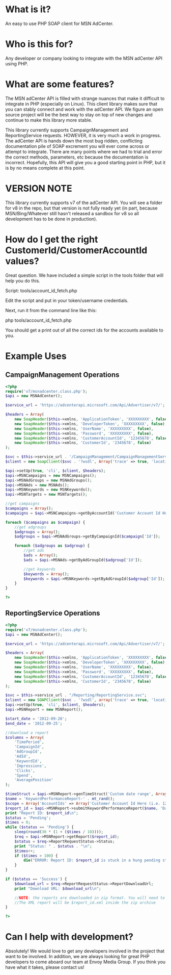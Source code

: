 What is it?
===========

An easy to use PHP SOAP client for MSN AdCenter.

Who is this for?
================

Any developer or company looking to integrate with the MSN adCenter API using PHP.

What are some features?
=======================

The MSN adCenter API is filled with strange nuances that make it difficult to integrate in PHP (especially on Linux). This client library makes sure that you can stably connect and work with the adCenter API. We figure an open source project will be the best way to stay on top of new changes and continue to make this library more stable.

This library currently supports CampaignManagement and ReportingService requests. HOWEVER, it is very much a work in progress. The adCenter API is hands down the most bug ridden, conflicting documentation pile of SOAP excrement you will ever come across or attempt to integrate. There are many points where we had to trial and error the correct methods, parameters, etc because the documentation is incorrect. Hopefully, this API will give you a good starting point in PHP, but it is by no means complete at this point.

VERSION NOTE
============

This library currently supports v7 of the adCenter API. You will see a folder for v8 in the repo, but that version is not fully ready yet (in part, because MSN/Bing/Whatever still hasn't released a sandbox for v8 so all development has to be done in production).

How do I get the right CustomerId/CustomerAccountId values?
===========================================================

Great question. We have included a simple script in the tools folder that will help you do this.

Script: tools/account_id_fetch.php

Edit the script and put in your token/username credentials.

Next, run it from the command line like this:

php tools/account_id_fetch.php

You should get a print out of all the correct ids for the accounts available to you.

Example Uses
============

CampaignManagement Operations
-----------------------------

```php
<?php
require('v7/msnadcenter.class.php');
$api = new MSNAdCenter();

$service_url = 'https://adcenterapi.microsoft.com/Api/Advertiser/v7/';

$headers = Array(
    new SoapHeader($this->xmlns, 'ApplicationToken', 'XXXXXXXXX', false),
    new SoapHeader($this->xmlns, 'DeveloperToken', 'XXXXXXXXX', false), //set this to whatever you set ApplicationToken to
    new SoapHeader($this->xmlns, 'UserName', 'XXXXXXXXX', false),
    new SoapHeader($this->xmlns, 'Password', 'XXXXXXXXX', false),
    new SoapHeader($this->xmlns, 'CustomerAccountId', '12345678', false),
    new SoapHeader($this->xmlns, 'CustomerId', '2345678', false)
);

$svc = $this->service_url . '/CampaignManagement/CampaignManagementService.svc';
$client = new SoapClient($svc . '?wsdl', Array('trace' => true, 'location' => $svc));

$api->setUp(true, 'cli', $client, $headers);
$api->MSNCampaigns = new MSNCampaigns();
$api->MSNAdGroups = new MSNAdGroups();
$api->MSNAds = new MSNAds();
$api->MSNKeywords = new MSNKeywords();
$api->MSNTargets = new MSNTargets();

//get campaigns
$campaigns = Array();
$campaigns = $api->MSNCampaigns->getByAccountId('Customer Account Id Here (i.e. 12345678)');

foreach ($campaigns as $campaign) {
    //get adgroups
    $adgroups = Array();
    $adgroups = $api->MSNAdGroups->getByCampaignId($campaign['Id']);

    foreach ($adgroups as $adgroup) {
        //get ads
        $ads = Array();
        $ads = $api->MSNAds->getByAdGroupId($adgroup['Id']);

        //get keywords
        $keywords = Array();
        $keywords = $api->MSNKeywords->getByAdGroupId($adgroup['Id']);
    }
}

?>
```

ReportingService Operations
-----------------------------

```php
<?php
require('v7/msnadcenter.class.php');
$api = new MSNAdCenter();

$service_url = 'https://adcenterapi.microsoft.com/Api/Advertiser/v7/';

$headers = Array(
    new SoapHeader($this->xmlns, 'ApplicationToken', 'XXXXXXXXX', false),
    new SoapHeader($this->xmlns, 'DeveloperToken', 'XXXXXXXXX', false), //set this to whatever you set ApplicationToken to
    new SoapHeader($this->xmlns, 'UserName', 'XXXXXXXXX', false),
    new SoapHeader($this->xmlns, 'Password', 'XXXXXXXXX', false),
    new SoapHeader($this->xmlns, 'CustomerAccountId', '12345678', false),
    new SoapHeader($this->xmlns, 'CustomerId', '2345678', false)
);

$svc = $this->service_url . "/Reporting/ReportingService.svc";
$client = new SOAPClient($svc . '?wsdl', array('trace' => true, 'location' => $svc));
$api->setUp(true, 'cli', $client, $headers);
$api->MSNReport = new MSNReport();

$start_date = '2012-09-20';
$end_date = '2012-09-25';

//download a report
$columns = Array(
    'TimePeriod',
    'CampaignId',
    'AdGroupId',
    'AdId',
    'KeywordId',
    'Impressions',
    'Clicks',
    'Spend',
    'AveragePosition'
);

$timeStruct = $api->MSNReport->genTimeStruct('Custom date range', Array('from' => $start_date, 'to' => $end_date));
$name = 'KeywordPerformanceReport-' . mt_rand();
$scope = Array('AccountIds' => Array('Customer Account Id Here (i.e. 12345678)'));
$report_id = $api->MSNReport->submitKeywordPerformanceReport($name, 'Daily', $scope, $timeStruct, $columns);
print "Report ID: $report_id\n";
$status = 'Pending';
$times = 0;
while ($status == 'Pending') {
    sleep(round(30 * (1 + ($times / 10))));
    $req = $api->MSNReport->getReport($report_id);
    $status = $req->ReportRequestStatus->Status;
    print "Status: " . $status . "\n";
    $times++;
    if ($times > 100) {
        die("ERROR: Report ID: $report_id is stuck in a hung pending state\n");
    }
}

if ($status == 'Success') {
    $download_url = $req->ReportRequestStatus->ReportDownloadUrl;
    print "Download URL: $download_url\n";

    //NOTE: the reports are downloaded in zip format. You will need to uncompress them to get at the XML report returned.
    //The XML report will be $report_id.xml inside the zip archive
}

?>
```

Can I help with development?
============================

Absolutely! We would love to get any developers involved in the project that want to be involved. In addition, we are always looking for great PHP developers to come aboard our team at Envoy Media Group. If you think you have what it takes, please contact us!